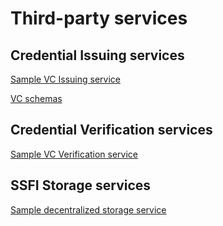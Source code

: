 # Third-party services
## Credential Issuing services
[Sample VC Issuing service](https://github.com/growr-xyz/vc-issuer)

[VC schemas](https://github.com/growr-xyz/vc-json-schemas)

## Credential Verification services
[Sample VC Verification service](https://github.com/growr-xyz/rif-credential-verifier)

## SSFI Storage services
[Sample decentralized storage service](https://github.com/rsksmart/rif-data-vault)

